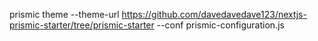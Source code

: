 prismic theme --theme-url https://github.com/davedavedave123/nextjs-prismic-starter/tree/prismic-starter --conf prismic-configuration.js
